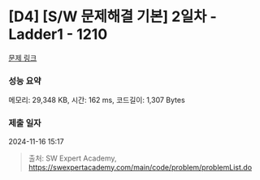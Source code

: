 # [D4] [S/W 문제해결 기본] 2일차 - Ladder1 - 1210 

[문제 링크](https://swexpertacademy.com/main/code/problem/problemDetail.do?contestProbId=AV14ABYKADACFAYh) 

### 성능 요약

메모리: 29,348 KB, 시간: 162 ms, 코드길이: 1,307 Bytes

### 제출 일자

2024-11-16 15:17



> 출처: SW Expert Academy, https://swexpertacademy.com/main/code/problem/problemList.do